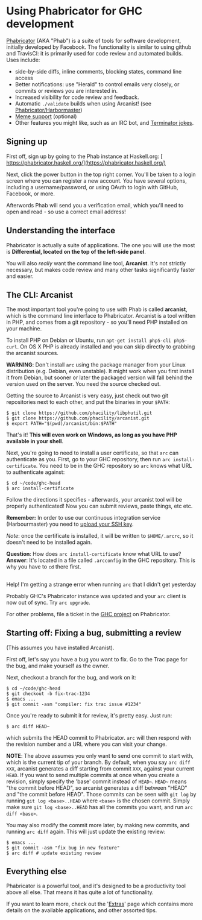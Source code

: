 


# Using Phabricator for GHC development



[
Phabricator](http://phabricator.org) (AKA "Phab") is a suite of tools for software development, initially developed by Facebook. The functionality is similar to using github and TravisCI: it is primarily used for code review and automated builds. Uses include:


- side-by-side diffs, inline comments, blocking states, command line access
- Better notifications: use "Herald" to control emails very closely, or commits or reviews you are interested in.
- Increased visibility for code review and feedback.
- Automatic `./validate` builds when using Arcanist! (see [Phabricator/Harbormaster](phabricator/harbormaster))
- [ Meme support](https://phabricator.haskell.org/macro/) (optional)
- Other features you might like, such as an IRC bot, and [
  Terminator jokes](https://github.com/phacility/phabricator/blob/8756d82cf6c13d86019efeb9df8bcdaad1b17ec8/src/infrastructure/daemon/bot/handler/PhabricatorBotObjectNameHandler.php#L66).

## Signing up



First off, sign up by going to the Phab instance at Haskell.org: [
https://phabricator.haskell.org/](https://phabricator.haskell.org/)



Next, click the power button in the top right corner. You'll be taken to a login screen where you can register a new account. You have several options, including a username/password, or using OAuth to login with GitHub, Facebook, or more.



Afterwords Phab will send you a verification email, which you'll need to open and read - so use a correct email address!


## Understanding the interface



Phabricator is actually a suite of applications. The one you will use the most is **Differential, located on the top of the left-side panel**. 



You will also *really* want the command line tool, **Arcanist**. It's not strictly necessary, but makes code review and many other tasks significantly faster and easier.


## The CLI: Arcanist



The most important tool you're going to use with Phab is called **arcanist**, which is the command line interface to Phabricator. Arcanist is a tool written in PHP, and comes from a git repository - so you'll need PHP installed on your machine.



To install PHP on Debian or Ubuntu, run `apt-get install php5-cli php5-curl`.
On OS X PHP is already installed and you can skip directly to grabbing the arcanist sources.



**WARNING**: Don't install `arc` using the package manager from your Linux distribution (e.g. Debian, even unstable). It might work when you first install it from Debian, but sooner or later the packaged version will fall behind the version used on the server. You need the source checked out.



Getting the source to Arcanist is very easy, just check out two git repositories next to each other, and put the binaries in your `$PATH`:


```wiki
$ git clone https://github.com/phacility/libphutil.git
$ git clone https://github.com/phacility/arcanist.git
$ export PATH="$(pwd)/arcanist/bin:$PATH"
```


That's it! **This will even work on Windows, as long as you have PHP available in your shell**.



Next, you're going to need to install a user certificate, so that `arc` can authenticate as you. First, go to your GHC repository, then run `arc install-certificate`. You need to be in the GHC repository so `arc` knows what URL to authenticate against:


```wiki
$ cd ~/code/ghc-head
$ arc install-certificate
```


Follow the directions it specifies - afterwards, your arcanist tool will be properly authenticated! Now you can submit reviews, paste things, etc etc.



**Remember:** In order to use our continuous integration service (Harbourmaster) you need to [
upload your SSH key](https://phabricator.haskell.org/settings/).



*Note*: once the certificate is installed, it will be written to `$HOME/.arcrc`, so it doesn't need to be installed again.



**Question**: How does `arc install-certificate` know what URL to use?
**Answer**: It's located in a file called `.arcconfig` in the GHC repository. This is why you have to `cd` there first.


##
Help! I'm getting a strange error when running `arc` that I didn't get yesterday



Probably GHC's Phabricator instance was updated and your `arc` client is now out of sync. Try `arc upgrade`.



For other problems, file a ticket in the [
GHC project](https://phabricator.haskell.org/project/view/2/) on Phabricator.


## Starting off: Fixing a bug, submitting a review



(This assumes you have installed Arcanist).



First off, let's say you have a bug you want to fix. Go to the Trac page for the bug, and make yourself as the owner.



Next, checkout a branch for the bug, and work on it:


```wiki
$ cd ~/code/ghc-head
$ git checkout -b fix-trac-1234
$ emacs ...
$ git commit -asm "compiler: fix trac issue #1234"
```


Once you're ready to submit it for review, it's pretty easy. Just run:


```wiki
$ arc diff HEAD~
```


which submits the HEAD commit to Phabricator. `arc` will then respond with the revision number and a URL where you can visit your change.



**NOTE**:  The above assumes you only want to send one commit to start with, which is the current tip of your branch. By default, when you say `arc diff XXX`, arcanist generates a diff starting from commit `XXX`, against your current `HEAD`. If you want to send multiple commits at once when you create a revision, simply specify the 'base' commit instead of `HEAD~`. `HEAD~` means "the commit before HEAD", so arcanist generates a diff between "HEAD" and "the commit before HEAD". Those commits can be seen with `git log` by running `git log <base>..HEAD` where `<base>` is the chosen commit. Simply make sure `git log <base>..HEAD` has all the commits you want, and run `arc diff <base>`.



You may also modify the commit more later, by making new commits, and running `arc diff` again. This will just update the existing review:


```wiki
$ emacs ...
$ git commit -asm "fix bug in new feature"
$ arc diff # update existing review
```

## Everything else



Phabricator is a powerful tool, and it's designed to be a productivity tool above all else. That means it has quite a lot of functionality.



If you want to learn more, check out the '[Extras](phabricator/extras)' page which contains more details on the available applications, and other assorted tips.


